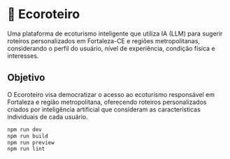 # 🌿 Ecoroteiro

Uma plataforma de ecoturismo inteligente que utiliza IA (LLM) para sugerir roteiros personalizados em Fortaleza-CE e regiões metropolitanas, considerando o perfil do usuário, nível de experiência, condição física e interesses.

##  Objetivo

O Ecoroteiro visa democratizar o acesso ao ecoturismo responsável em Fortaleza e região metropolitana, oferecendo roteiros personalizados criados por inteligência artificial que consideram as características individuais de cada usuário.






```bash
npm run dev          
npm run build      
npm run preview     
npm run lint         
```






